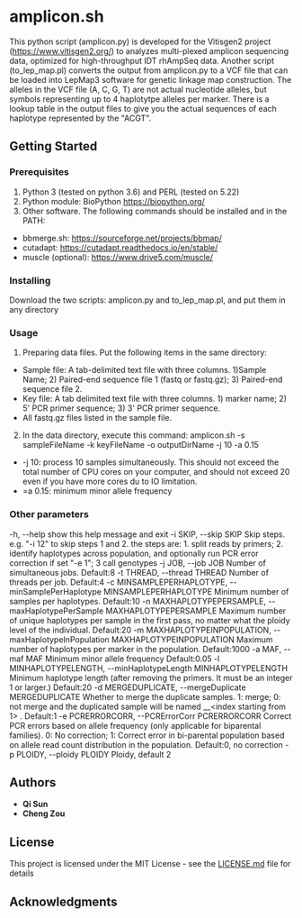 # amplicon.sh

This python script (amplicon.py) is developed for the Vitisgen2 project (https://www.vitisgen2.org/) to analyzes multi-plexed amplicon sequencing data, optimized for high-throughput IDT rhAmpSeq data. Another script (to_lep_map.pl) converts the output from amplicon.py to a VCF file that can be loaded into LepMap3 software for genetic linkage map construction. The alleles in the VCF file (A, C, G, T) are not actual nucleotide alleles, but symbols representing up to 4 haplotytpe alleles per marker. There is a lookup table in the output files to give you the actual sequences of each haplotype represented by the "ACGT".

## Getting Started


### Prerequisites
1. Python 3 (tested on python 3.6) and PERL (tested on 5.22)
2. Python module: BioPython https://biopython.org/
3. Other software. 
The following commands should be installed and in the PATH:
* bbmerge.sh: https://sourceforge.net/projects/bbmap/
* cutadapt: https://cutadapt.readthedocs.io/en/stable/
* muscle (optional): https://www.drive5.com/muscle/

### Installing
Download the two scripts: amplicon.py and to_lep_map.pl, and put them in any directory

### Usage
1. Preparing data files.
  Put the following items in the same directory:
  * Sample file: A tab-delimited text file with three columns. 1)Sample Name; 2) Paired-end sequence file 1 (fastq or fastq.gz); 3) Paired-end sequence file 2.
  * Key file: A tab delimited text file with three columns. 1) marker name; 2) 5' PCR primer sequence; 3) 3' PCR primer sequence.
  * All fastq.gz files listed in the sample file.

2. In the data directory, execute this command:
amplicon.sh -s sampleFileName -k keyFileName -o outputDirName -j 10 -a 0.15
 * -j 10:  process 10 samples simultaneously. This should not exceed the total number of CPU cores on your computer, and should not exceed 20 even if you have more cores du to IO limitation.
 * =a 0.15: minimum minor allele frequency

### Other parameters
  -h, --help            show this help message and exit
  -i SKIP, --skip SKIP  Skip steps. e.g. "-i 12" to skip steps 1 and 2. the
                        steps are: 1. split reads by primers; 2. identify
                        haplotypes across population, and optionally run PCR
                        error correction if set "-e 1"; 3 call genotypes
  -j JOB, --job JOB     Number of simultaneous jobs. Default:8
  -t THREAD, --thread THREAD
                        Number of threads per job. Default:4
  -c MINSAMPLEPERHAPLOTYPE, --minSamplePerHaplotype MINSAMPLEPERHAPLOTYPE
                        Minimum number of samples per haplotypes. Default:10
  -n MAXHAPLOTYPEPERSAMPLE, --maxHaplotypePerSample MAXHAPLOTYPEPERSAMPLE
                        Maximum number of unique haplotypes per sample in the
                        first pass, no matter what the ploidy level of the
                        individual. Default:20
  -m MAXHAPLOTYPEINPOPULATION, --maxHaplotypeInPopulation MAXHAPLOTYPEINPOPULATION
                        Maximum number of haplotypes per marker in the
                        population. Default:1000
  -a MAF, --maf MAF     Minimum minor allele frequency Default:0.05
  -l MINHAPLOTYPELENGTH, --minHaplotypeLength MINHAPLOTYPELENGTH
                        Minimum haplotype length (after removing the primers.
                        It must be an integer 1 or larger.) Default:20
  -d MERGEDUPLICATE, --mergeDuplicate MERGEDUPLICATE
                        Whether to merge the duplicate samples. 1: merge; 0:
                        not merge and the duplicated sample will be named
                        <sampleName>__<index starting from 1> . Default:1
  -e PCRERRORCORR, --PCRErrorCorr PCRERRORCORR
                        Correct PCR errors based on allele frequency (only
                        applicable for biparental families). 0: No correction;
                        1: Correct error in bi-parental population based on
                        allele read count distribution in the population.
                        Default:0, no correction
  -p PLOIDY, --ploidy PLOIDY
                        Ploidy, default 2


## Authors
* **Qi Sun**
* **Cheng Zou**

## License

This project is licensed under the MIT License - see the [LICENSE.md](LICENSE.md) file for details

## Acknowledgments
